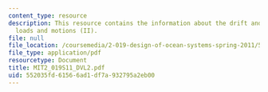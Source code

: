 ```yaml
---
content_type: resource
description: This resource contains the information about the drift and slowly-varying
  loads and motions (II).
file: null
file_location: /coursemedia/2-019-design-of-ocean-systems-spring-2011/552035fd61566ad1df7a932795a2eb00_MIT2_019S11_DVL2.pdf
file_type: application/pdf
resourcetype: Document
title: MIT2_019S11_DVL2.pdf
uid: 552035fd-6156-6ad1-df7a-932795a2eb00
---
```

